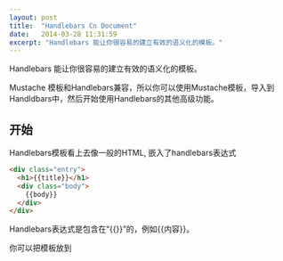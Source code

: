 ```yaml
---
layout: post
title:  "Handlebars Cn Document"
date:   2014-03-28 11:31:59
excerpt: "Handlebars 能让你很容易的建立有效的语义化的模板。"
---
```



Handlebars 能让你很容易的建立有效的语义化的模板。

Mustache 模板和Handlebars兼容，所以你可以使用Mustache模板，导入到Handldbars中，然后开始使用Handlebars的其他高级功能。

## 开始

Handlebars模板看上去像一般的HTML, 嵌入了handlebars表达式

```html
<div class="entry">
  <h1>{{title}}</h1>
  <div class="body">
    {{body}}
  </div>
</div>
```

Handlebars表达式是包含在“{{}}”的，例如{{内容}}。

你可以把模板放到<script>标签中以便传给浏览器

```html
<script id="entry-template" type="text/x-handlebars-template">
  template content
</script>
```

在javascript中使用`Handlebars.compile`来编译模板。

```javascript
var source = $("#entry-template").html();
var template = Handlebars.compile(source);
```

预编译模板也可以。它可以产生一个更小的需要的运行时库而且省下了浏览器中的编译时间。这在移动设备中是很重要的。

通过内容和模板的结合来获取HTML结果

```
var context = {title: "My New Post", body: "This is my first post!"}
var html = template(context);
```

结果是

```
<div class="entry">
  <h1>My New Post</h1>
  <div class="body">
    This is my first post!
  </div>
</div>
```

## HTML转码

使用{{表达式}}返回的html是转码过的HTML. 如果你不希望Handlebars转码，就使用三重大括号，`{{{`

```html
<div class="entry">
  <h1>{{title}}</h1>
  <div class="body">
    {{{body}}}
  </div>
</div>
```

和这样的内容结合

```javascript
{
  title: "All about <p> Tags",
  body: "<p>This is a post about &lt;p&gt; tags</p>"
}
```

结果是

```
<div class="entry">
  <h1>All About &lt;p&gt; Tags</h1>
  <div class="body">
    <p>This is a post about &lt;p&gt; tags</p>
  </div>
</div>
```

Handlebars不会对`Handlebars.SafeString`转码。如果你写一个产生html的帮助函数，你将会经常使用这样的代码`new Handlebars.SafeString(result)`。 这样的环境下，你将会想手动包装参数（使用HTML标签包装）

```javascript
Handlebars.registerHelper('link', function(text, url) {
  text = Handlebars.Utils.escapeExpression(text);
  url = Handlebars.Utils.escapeExpression(url);
  var result = '<a href="' + url + '">' + text + '</a>';
  return new Handlebars.SafeString(result);
});
```

这个函数将会包装传入的参数，但是让返回值安全，这样Handlebars将 不会对它做转码，即使"{{{"没使用。

## 块表达式

块表达式可以让你定义一个帮助函数，它可以使用非当前的数据来调用一段模板。让我们看下面产生列表的例子：

```
{{#list people}}
    {{firstName}} {{lastName}}
{{/list}}
```

如果我们有下面的数据：

```javascript
{
  people: [
    {firstName: "Yehuda", lastName: "Katz"},
    {firstName: "Carl", lastName: "Lerche"},
    {firstName: "Alan", lastName: "Johnson"}
  ]
}
```

我们创建了一个名字为list的帮助函数，用来创建我们的HTML列表。这个帮助函数接收`people`为第一个参数， 和一个选项对象为第二个参数。这个选项包含一个属性叫`fn`。你可以像普通的Handlebars模板一样调用它。

```javascript
Handlebars.registerHelper('list', function(items, options) {
  var out = "<ul>";
  for(var i=0, l=items.length; i<l; i++) {
    out = out + "<li>" + options.fn(items[i]) + "</li>";
  }
  return out + "</ul>";
});
```

运行后，模板将会被渲染成：

```
<ul>
  <li>Yehuda Katz</li>
  <li>Carl Lerche</li>
  <li>Alan Johnson</li>
</ul>
```

块表达式有更多的特性，例如可以创建一个else块（例如，在内建的if帮助函数)

因为当你在块函数调用`options.fn(context)`时内容是转码过的。 Handlebars就不再对块函数返回值再做转码。 如果做了，内部的内容就经过了两次转码了。

## Handlebars目录结构。

Handlebars支持简单的目录结构，像Mustache.

```
<p>{{name}}</p>
```

Handlebars还支持嵌套的目录，使查找下面这种嵌套的属性成为可能。

```html
<div class="entry">
  <h1>{{title}}</h1>
  <h2>By {{author.name}}</h2>
  <div class="body">
    {{body}}
  </div>
</div>
```

配套的数据内容为

```javascript
var context = {
  title: "My First Blog Post!",
  author: {
    id: 47,
    name: "Yehuda Katz"
  },
  body: "My first post. Wheeeee!"
};
```

这样就使Handlebars 模板使用更多的原始的JSON.

嵌套的Handlebars目录还能使用"../", 代表父节点。

```html
<h1>Comments</h1>
<div id="comments">
  {{#each comments}}
  <h2><a href="/posts/{{../permalink}}#{{id}}">{{title}}</a></h2>
  <div>{{body}}</div>
  {{/each}}
</div>
```

虽然这个链接是在comments块内，但它可以回到父级去获取它的永久链接。

`../`是引用了父级的模板域，而不是升级到内容的上一级目录中。是因为块级帮助函数可以调用任意的内容，所以上升一级目录的描述不如引用父级模板域贴切。

Handlebars还允许使用`this`来解决数据域和帮助函数之间的名字冲突。

```html
<p>{{./name}} or {{this/name}} or {{this.name}}</p>
```

上面任何一种表述都会调用数据当前路径中的name，而不是帮助函数中同名的变量。

## 使用{{!}} 或者 {{!-- --}}来做注释

你可以在Handlebars模板中像在代码中一样使用注释。因为这是几个级别的逻辑，所以这个是个好的实践。

```html
<div class="entry">
  {{! only output this author names if an author exists }}
  {{#if author}}
    <h1>{{firstName}} {{lastName}}</h1>
  {{/if}}
</div>
```

这里的注释是不会出现在结果输出中，如果你想显示，只能使用html的注释，它们会被输出。

```
<div class="entry">
  {{! This comment will not be in the output }}
  <!-- This comment will be in the output -->
</div>
```

如果注释中想包含任何Handlebars的关键字例如`}}`应该使用`{{!--内容--}}`。

## 帮助函数

Handlebars帮助函数可以访问模板关联的任何数据。你可以使用`Handlebars.registerHelper`来注册一个帮助函数

```html
<div class="post">
  <h1>By {{fullName author}}</h1>
  <div class="body">{{body}}</div>
  <h1>Comments</h1>
  {{#each comments}}
  <h2>By {{fullName author}}</h2>
  <div class="body">{{body}}</div>
  {{/each}}
</div>
```

使用的数据和帮助函数

```javascript
var context = {
  author: {firstName: "Alan", lastName: "Johnson"},
  body: "I Love Handlebars",
  comments: [{
    author: {firstName: "Yehuda", lastName: "Katz"},
    body: "Me too!"
  }]
};
Handlebars.registerHelper('fullName', function(person) {
  return person.firstName + " " + person.lastName;
});
```

结果是

```html
<div class="post">
  <h1>By Alan Johnson</h1>
  <div class="body">I Love Handlebars</div>
  <h1>Comments</h1>
  <h2>By Yehuda Katz</h2>
  <div class="body">Me Too!</div>
</div>
```

帮助函数接收当前的数据域为函数的this域。

```html
<ul>
  {{#each items}}
  <li>{{agree_button}}</li>
  {{/each}}
</ul>
```

当使用的数据和帮助函数是这样的：

```javascript
var context = {
  items: [
    {name: "Handlebars", emotion: "love"},
    {name: "Mustache", emotion: "enjoy"},
    {name: "Ember", emotion: "want to learn"}
  ]
};
Handlebars.registerHelper('agree_button', function() {
  return new Handlebars.SafeString(
    "<button>I agree. I " + this.emotion + " " + this.name + "</button>"
  );
});
```

结果为:

```html
<ul>
  <li><button>I agree. I love Handlebars</button></li>
  <li><button>I agree. I enjoy Mustache</button></li>
  <li><button>I agree. I want to learn Ember</button></li>
</ul>
```

如果你的帮助函数返回的HTML不想被转码，请确保返回一个新的`Handlebars.SafeString`。

## 内建的帮助函数

### `with` 块帮助函数

一般情况下， Handlebars模板对应相应的数据传入编译函数

```javascript
var source = "<p>{{lastName}}, {{firstName}}</p>";
var template = Handlebars.compile(source);
template({firstName: "Alan", lastName: "Johnson"});
```

结果是

```html
<p>Johnson, Alan</p>
```

你可以使用内建的`with`块级帮助函数把内容转到一个特定的模板中。

```html
<div class="entry">
  <h1>{{title}}</h1>
  {{#with author}}
  <h2>By {{firstName}} {{lastName}}</h2>
  {{/with}}
</div>
```

数据为：

```javascript
{
  title: "My first post!",
  author: {
    firstName: "Charles",
    lastName: "Jolley"
  }
}
```

结果为：

```html
<div class="entry">
  <h1>My first post!</h1>
  <h2>By Charles Jolley</h2>
</div>
```

### `each` 块帮助函数

可以使用内建的`each`帮助函数来遍历一个列表。在块内，你可以使用this来代表正在遍历的元素。

```html
<ul class="people_list">
  {{#each people}}
  <li>{{this}}</li>
  {{/each}}
</ul>
```

使用的数据：

```javascript
{
  people: [
    "Yehuda Katz",
    "Alan Johnson",
    "Charles Jolley"
  ]
}
```

结果为

```html
<ul class="people_list">
  <li>Yehuda Katz</li>
  <li>Alan Johnson</li>
  <li>Charles Jolley</li>
</ul>
```

你可以在任意域中使用this来引用当前域。

你可以选择使用`{{else}}` 部分来显示列表为空的时候该显示的内容。

```html
{{#each paragraphs}}
  <p>{{this}}</p>
{{else}}
  <p class="empty">No content</p>
{{/each}}
```

在`each`中遍历元素时，你可以有选择的引用当前循环的索引，使用`{{@index}}`

```html
{{#each array}}
  {{@index}}: {{this}}
{{/each}}
```

如果是对象遍历器，`{{@key}}`代表当前的`key`名字：

```html
{{#each object}}
  {{@key}}: {{this}}
{{/each}}
```

在数组循环中第一个和最后一个可以使用`@first`和`@last`来标记，在对象中循环，只有`@first`有效。

### `if` 块级帮助函数

可以使用`if` 帮助函数来有选择的渲染一个块。如果它的参数是`false`, `undefined`, `null`, `""`, 或者 `[]` (一个假值）， Handlerbars将不渲染这个块。

```html
<div class="entry">
  {{#if author}}
  <h1>{{firstName}} {{lastName}}</h1>
  {{/if}}
</div>
```

如果使用空的数据， `author`将会是`undefined`，那么结果就是：

```html
<div class="entry">
</div>
```

当使用一个块表达式，你可以为表达式返回一个假值指定一个模板域。这个域，被叫做其他域，使用`{{else}}`。

```html
<div class="entry">
  {{#if author}}
    <h1>{{firstName}} {{lastName}}</h1>
  {{else}}
    <h1>Unknown Author</h1>
  {{/if}}
</div>
```

### `unless` 块帮助函数

可以会用`unless`帮助函数作为`if`帮助函数的一个反例。它返回假值时渲染块。

```html
<div class="entry">
  {{#unless license}}
  <h3 class="warning">WARNING: This entry does not have a license!</h3>
  {{/unless}}
</div>
```

如果发现当前域的`license`是假值，  Handlebars将会显示这个警告。不然就啥都不显示。

### `log`块级帮助函数

`log`帮助函数可以帮助做记录来记录数据的状况，在执行模板的时候。

```html
{{log "Look at me!"}}
```

委托给`Handlebars.logger.log`。这个函数是可以被重写的。

## 内建的工具函数

Handlebars为帮助函数提供了大量的工具函数， 它们都在`Handlebars.Util`作用域下

